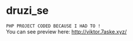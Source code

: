 # druzi_se
`PHP PROJECT CODED BECAUSE I HAD TO !` \
 You can see preview here: http://viktor.7aske.xyz/


